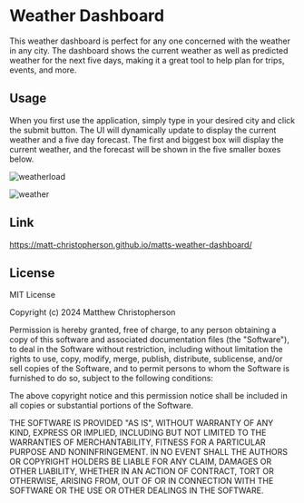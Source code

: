 # Weather Dashboard

This weather dashboard is perfect for any one concerned with the weather in any city. The dashboard shows the current weather as well as predicted weather for the next five days, making it a great tool to help plan for trips, events, and more.

## Usage

When you first use the application, simply type in your desired city and click the submit button. The UI will dynamically update to display the current weather and a five day forecast. The first and biggest box will display the current weather, and the forecast will be shown in the five smaller boxes below.

![weatherload](https://github.com/Matt-Christopherson/matts-weather-dashboard/assets/153093689/a1475413-2b91-4c74-8c9e-06dc3f6f28c0)

![weather](https://github.com/Matt-Christopherson/matts-weather-dashboard/assets/153093689/78bbc975-0fcd-44e8-b155-29e90827e523)

## Link

https://matt-christopherson.github.io/matts-weather-dashboard/

## License

MIT License

Copyright (c) 2024 Matthew Christopherson

Permission is hereby granted, free of charge, to any person obtaining a copy
of this software and associated documentation files (the "Software"), to deal
in the Software without restriction, including without limitation the rights
to use, copy, modify, merge, publish, distribute, sublicense, and/or sell
copies of the Software, and to permit persons to whom the Software is
furnished to do so, subject to the following conditions:

The above copyright notice and this permission notice shall be included in all
copies or substantial portions of the Software.

THE SOFTWARE IS PROVIDED "AS IS", WITHOUT WARRANTY OF ANY KIND, EXPRESS OR
IMPLIED, INCLUDING BUT NOT LIMITED TO THE WARRANTIES OF MERCHANTABILITY,
FITNESS FOR A PARTICULAR PURPOSE AND NONINFRINGEMENT. IN NO EVENT SHALL THE
AUTHORS OR COPYRIGHT HOLDERS BE LIABLE FOR ANY CLAIM, DAMAGES OR OTHER
LIABILITY, WHETHER IN AN ACTION OF CONTRACT, TORT OR OTHERWISE, ARISING FROM,
OUT OF OR IN CONNECTION WITH THE SOFTWARE OR THE USE OR OTHER DEALINGS IN THE
SOFTWARE.
